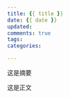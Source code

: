 ```yaml
---
title: {{ title }}
date: {{ date }}
updated: 
comments: true
tags:
categories:

---
```


这是摘要

<!-- more -->

这是正文